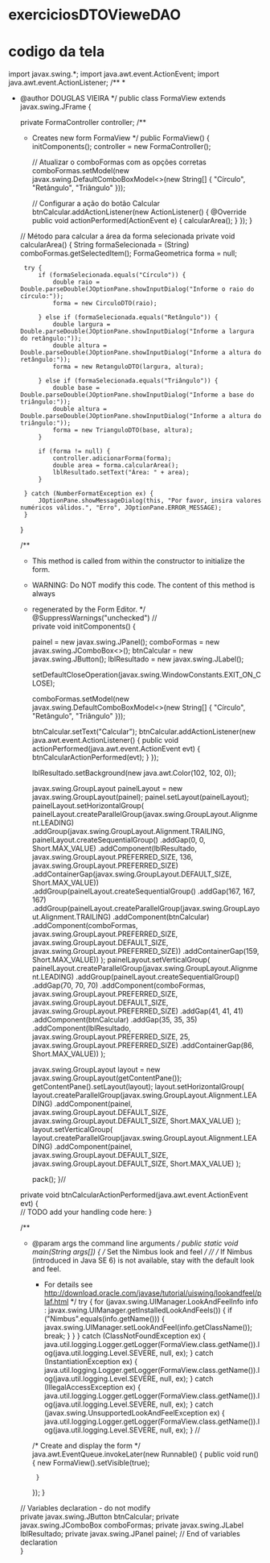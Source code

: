# exerciciosDTOVieweDAO

# codigo da tela 


import javax.swing.*;
import java.awt.event.ActionEvent;
import java.awt.event.ActionListener;
/**
 *
 * @author DOUGLAS VIEIRA
 */
public class FormaView extends javax.swing.JFrame {

    private FormaController controller;
    /**
     * Creates new form FormaView
     */
    public FormaView() {
        initComponents();
        controller = new FormaController();
        
          // Atualizar o comboFormas com as opções corretas
        comboFormas.setModel(new javax.swing.DefaultComboBoxModel<>(new String[] { "Círculo", "Retângulo", "Triângulo" }));
        
         // Configurar a ação do botão Calcular
        btnCalcular.addActionListener(new ActionListener() {
            @Override
            public void actionPerformed(ActionEvent e) {
                calcularArea();
    }
                });
    }
    
     // Método para calcular a área da forma selecionada
    private void calcularArea() {
        String formaSelecionada = (String) comboFormas.getSelectedItem();
        FormaGeometrica forma = null;

        try {
            if (formaSelecionada.equals("Círculo")) {
                double raio = Double.parseDouble(JOptionPane.showInputDialog("Informe o raio do círculo:"));
                forma = new CirculoDTO(raio);

            } else if (formaSelecionada.equals("Retângulo")) {
                double largura = Double.parseDouble(JOptionPane.showInputDialog("Informe a largura do retângulo:"));
                double altura = Double.parseDouble(JOptionPane.showInputDialog("Informe a altura do retângulo:"));
                forma = new RetanguloDTO(largura, altura);

            } else if (formaSelecionada.equals("Triângulo")) {
                double base = Double.parseDouble(JOptionPane.showInputDialog("Informe a base do triângulo:"));
                double altura = Double.parseDouble(JOptionPane.showInputDialog("Informe a altura do triângulo:"));
                forma = new TrianguloDTO(base, altura);
            }

            if (forma != null) {
                controller.adicionarForma(forma);
                double area = forma.calcularArea();
                lblResultado.setText("Área: " + area);
            }

        } catch (NumberFormatException ex) {
            JOptionPane.showMessageDialog(this, "Por favor, insira valores numéricos válidos.", "Erro", JOptionPane.ERROR_MESSAGE);
        }
    }
    
      

    /**
     * This method is called from within the constructor to initialize the form.
     * WARNING: Do NOT modify this code. The content of this method is always
     * regenerated by the Form Editor.
     */
    @SuppressWarnings("unchecked")
    // <editor-fold defaultstate="collapsed" desc="Generated Code">                          
    private void initComponents() {

        painel = new javax.swing.JPanel();
        comboFormas = new javax.swing.JComboBox<>();
        btnCalcular = new javax.swing.JButton();
        lblResultado = new javax.swing.JLabel();

        setDefaultCloseOperation(javax.swing.WindowConstants.EXIT_ON_CLOSE);

        comboFormas.setModel(new javax.swing.DefaultComboBoxModel<>(new String[] { "Círculo", "Retângulo", "Triângulo" }));

        btnCalcular.setText("Calcular");
        btnCalcular.addActionListener(new java.awt.event.ActionListener() {
            public void actionPerformed(java.awt.event.ActionEvent evt) {
                btnCalcularActionPerformed(evt);
            }
        });

        lblResultado.setBackground(new java.awt.Color(102, 102, 0));

        javax.swing.GroupLayout painelLayout = new javax.swing.GroupLayout(painel);
        painel.setLayout(painelLayout);
        painelLayout.setHorizontalGroup(
            painelLayout.createParallelGroup(javax.swing.GroupLayout.Alignment.LEADING)
            .addGroup(javax.swing.GroupLayout.Alignment.TRAILING, painelLayout.createSequentialGroup()
                .addGap(0, 0, Short.MAX_VALUE)
                .addComponent(lblResultado, javax.swing.GroupLayout.PREFERRED_SIZE, 136, javax.swing.GroupLayout.PREFERRED_SIZE)
                .addContainerGap(javax.swing.GroupLayout.DEFAULT_SIZE, Short.MAX_VALUE))
            .addGroup(painelLayout.createSequentialGroup()
                .addGap(167, 167, 167)
                .addGroup(painelLayout.createParallelGroup(javax.swing.GroupLayout.Alignment.TRAILING)
                    .addComponent(btnCalcular)
                    .addComponent(comboFormas, javax.swing.GroupLayout.PREFERRED_SIZE, javax.swing.GroupLayout.DEFAULT_SIZE, javax.swing.GroupLayout.PREFERRED_SIZE))
                .addContainerGap(159, Short.MAX_VALUE))
        );
        painelLayout.setVerticalGroup(
            painelLayout.createParallelGroup(javax.swing.GroupLayout.Alignment.LEADING)
            .addGroup(painelLayout.createSequentialGroup()
                .addGap(70, 70, 70)
                .addComponent(comboFormas, javax.swing.GroupLayout.PREFERRED_SIZE, javax.swing.GroupLayout.DEFAULT_SIZE, javax.swing.GroupLayout.PREFERRED_SIZE)
                .addGap(41, 41, 41)
                .addComponent(btnCalcular)
                .addGap(35, 35, 35)
                .addComponent(lblResultado, javax.swing.GroupLayout.PREFERRED_SIZE, 25, javax.swing.GroupLayout.PREFERRED_SIZE)
                .addContainerGap(86, Short.MAX_VALUE))
        );

        javax.swing.GroupLayout layout = new javax.swing.GroupLayout(getContentPane());
        getContentPane().setLayout(layout);
        layout.setHorizontalGroup(
            layout.createParallelGroup(javax.swing.GroupLayout.Alignment.LEADING)
            .addComponent(painel, javax.swing.GroupLayout.DEFAULT_SIZE, javax.swing.GroupLayout.DEFAULT_SIZE, Short.MAX_VALUE)
        );
        layout.setVerticalGroup(
            layout.createParallelGroup(javax.swing.GroupLayout.Alignment.LEADING)
            .addComponent(painel, javax.swing.GroupLayout.DEFAULT_SIZE, javax.swing.GroupLayout.DEFAULT_SIZE, Short.MAX_VALUE)
        );

        pack();
    }// </editor-fold>                        

    private void btnCalcularActionPerformed(java.awt.event.ActionEvent evt) {                                            
        // TODO add your handling code here:
    }                                           

    /**
     * @param args the command line arguments
     */
    public static void main(String args[]) {
        /* Set the Nimbus look and feel */
        //<editor-fold defaultstate="collapsed" desc=" Look and feel setting code (optional) ">
        /* If Nimbus (introduced in Java SE 6) is not available, stay with the default look and feel.
         * For details see http://download.oracle.com/javase/tutorial/uiswing/lookandfeel/plaf.html 
         */
        try {
            for (javax.swing.UIManager.LookAndFeelInfo info : javax.swing.UIManager.getInstalledLookAndFeels()) {
                if ("Nimbus".equals(info.getName())) {
                    javax.swing.UIManager.setLookAndFeel(info.getClassName());
                    break;
                }
            }
        } catch (ClassNotFoundException ex) {
            java.util.logging.Logger.getLogger(FormaView.class.getName()).log(java.util.logging.Level.SEVERE, null, ex);
        } catch (InstantiationException ex) {
            java.util.logging.Logger.getLogger(FormaView.class.getName()).log(java.util.logging.Level.SEVERE, null, ex);
        } catch (IllegalAccessException ex) {
            java.util.logging.Logger.getLogger(FormaView.class.getName()).log(java.util.logging.Level.SEVERE, null, ex);
        } catch (javax.swing.UnsupportedLookAndFeelException ex) {
            java.util.logging.Logger.getLogger(FormaView.class.getName()).log(java.util.logging.Level.SEVERE, null, ex);
        }
        //</editor-fold>

        /* Create and display the form */
        java.awt.EventQueue.invokeLater(new Runnable() {
            public void run() {
                new FormaView().setVisible(true);
            
                
            
                
            }
        });
    }

    // Variables declaration - do not modify                     
    private javax.swing.JButton btnCalcular;
    private javax.swing.JComboBox<String> comboFormas;
    private javax.swing.JLabel lblResultado;
    private javax.swing.JPanel painel;
    // End of variables declaration                   
}
